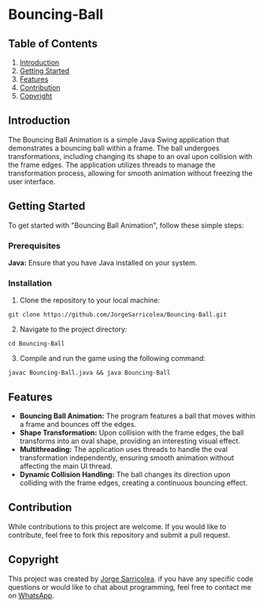 # Bouncing-Ball

## Table of Contents

1. [Introduction](#introduction)
2. [Getting Started](#getting-started)
3. [Features](#features)
4. [Contribution](#contribution)
5. [Copyright](#copyright)

## Introduction

The Bouncing Ball Animation is a simple Java Swing application that demonstrates a bouncing ball within a frame. The ball undergoes transformations, including changing its shape to an oval upon collision with the frame edges. The application utilizes threads to manage the transformation process, allowing for smooth animation without freezing the user interface.

## Getting Started

To get started with "Bouncing Ball Animation", follow these simple steps:

### Prerequisites

**Java:** Ensure that you have Java installed on your system.

### Installation

1. Clone the repository to your local machine:
```
git clone https://github.com/JorgeSarricolea/Bouncing-Ball.git
```

2. Navigate to the project directory:
```
cd Bouncing-Ball
```
3. Compile and run the game using the following command:
```
javac Bouncing-Ball.java && java Bouncing-Ball
```

## Features

- **Bouncing Ball Animation:** The program features a ball that moves within a frame and bounces off the edges.
- **Shape Transformation:** Upon collision with the frame edges, the ball transforms into an oval shape, providing an interesting visual effect.
- **Multithreading:** The application uses threads to handle the oval transformation independently, ensuring smooth animation without affecting the main UI thread.
- **Dynamic Collision Handling:** The ball changes its direction upon colliding with the frame edges, creating a continuous bouncing effect.

## Contribution

While contributions to this project are welcome. If you would like to contribute, feel free to fork this repository and submit a pull request.

## Copyright

This project was created by [Jorge Sarricolea](https://jorgesarricolea.com). if you have any specific code questions or would like to chat about programming, feel free to contact me on [WhatsApp](https://wa.me/529381095593).
